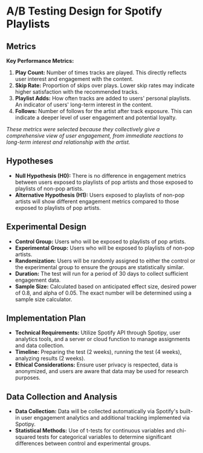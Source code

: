 
# A/B Testing Design for Spotify Playlists

## Metrics
**Key Performance Metrics:**
1. **Play Count:** Number of times tracks are played. This directly reflects user interest and engagement with the content.
2. **Skip Rate:** Proportion of skips over plays. Lower skip rates may indicate higher satisfaction with the recommended tracks.
3. **Playlist Adds:** How often tracks are added to users' personal playlists. An indicator of users' long-term interest in the content.
4. **Follows:** Number of follows for the artist after track exposure. This can indicate a deeper level of user engagement and potential loyalty.

*These metrics were selected because they collectively give a comprehensive view of user engagement, from immediate reactions to long-term interest and relationship with the artist.*

## Hypotheses
- **Null Hypothesis (H0):** There is no difference in engagement metrics between users exposed to playlists of pop artists and those exposed to playlists of non-pop artists.
- **Alternative Hypothesis (H1):** Users exposed to playlists of non-pop artists will show different engagement metrics compared to those exposed to playlists of pop artists.

## Experimental Design
- **Control Group:** Users who will be exposed to playlists of pop artists.
- **Experimental Group:** Users who will be exposed to playlists of non-pop artists.
- **Randomization:** Users will be randomly assigned to either the control or the experimental group to ensure the groups are statistically similar.
- **Duration:** The test will run for a period of 30 days to collect sufficient engagement data.
- **Sample Size:** Calculated based on anticipated effect size, desired power of 0.8, and alpha of 0.05. The exact number will be determined using a sample size calculator.

## Implementation Plan
- **Technical Requirements:** Utilize Spotify API through Spotipy, user analytics tools, and a server or cloud function to manage assignments and data collection.
- **Timeline:** Preparing the test (2 weeks), running the test (4 weeks), analyzing results (2 weeks).
- **Ethical Considerations:** Ensure user privacy is respected, data is anonymized, and users are aware that data may be used for research purposes.

## Data Collection and Analysis
- **Data Collection:** Data will be collected automatically via Spotify's built-in user engagement analytics and additional tracking implemented via Spotipy.
- **Statistical Methods:** Use of t-tests for continuous variables and chi-squared tests for categorical variables to determine significant differences between control and experimental groups.
